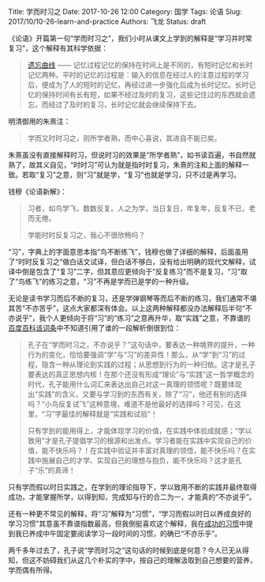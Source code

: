 Title: 学而时习之
Date: 2017-10-26 12:00
Category: 国学
Tags: 论语
Slug: 2017/10/10-26-learn-and-practice
Authors: 飞龙
Status: draft

《论语》开篇第一句“学而时习之”，我们小时从课文上学到的解释是“学习并时常复习”，这个解释有其科学依据：

> [遗忘曲线](https://zh.wikipedia.org/wiki/%E9%81%97%E5%BF%98%E6%9B%B2%E7%BA%BF) —— 记忆过程记忆的保持在时间上是不同的，有短时记忆和长时记忆两种。平时的记忆的过程是：输入的信息在经过人的注意过程的学习后，便成为了人的短时的记忆，再经过进一步强化后成为长时记忆。长时记忆的保持时间有长有短，如果不经过及时的复习，这些记住过的东西就会遗忘，而经过了及时的复习，长时记忆就会继续保持下去。

明清御用的朱熹注：

> 学而又时时习之，则所学者熟，而中心喜说，其进自不能已矣。

朱熹虽没有直接解释时习，但说时习的效果是“所学者熟”，如书读百遍，书自然就熟了，故其义自见，“时时习”可认为就是指时时复习，朱熹的注和上面的解释一致。若取“复习”之意，则“习”就是学，“复习”也就是学习，只不过是再学习。

钱穆《论语新解》：

> 习者，如鸟学飞，数数反复。人之为学，当日复日，年复年，反复不已，老而无倦。
> 
> 学能时时反复习之，我心不很欣畅吗？

“习”，字典上的字面意思本指“鸟不断练飞”，钱穆也做了详细的解释，后面虽用了“时时反复习之”做白话文试译，但白话不够白，没有给出明确的现代文解释，试译中倒是包含了“复习”二字，但其意应更倾向于“反复练习”而不是复习，“习”取了“鸟练飞”的练习之意，“习”不再是学而已是学的一种升级。

无论是读书学习而后不断的复习，还是学弹钢琴等而后不断的练习，我们通常不堪其苦“不亦苦乎”，这点大家都深有体会。以上这两种解释都没办法解释后半句“不亦说乎”，我个人更倾向于将“习”的“练习”之意再升华，取“实践”之意，不靠谱的[百度百科该词条](https://baike.baidu.com/item/%E5%AD%A6%E8%80%8C%E6%97%B6%E4%B9%A0%E4%B9%8B%EF%BC%8C%E4%B8%8D%E4%BA%A6%E8%AF%B4%E4%B9%8E)中不知道引用了谁的一段解析倒很到位：

> 孔子在“学而时习之，不亦说乎？”这句话中，要表达一种境界的提升，一种行为的变化，恰恰要强调“学”与“习”的差异性！那么，从“学”到“习”的过程，隐含一种从理论到实践的过程；从思想到行为的一种归依。这才是孔子要表达的真正思想内核！在那个还没有形成“理论”与“实践”这一哲学概念的时代，孔子能用什么词汇来表达出自己对这一真理的领悟呢？既要体现出“实践”的含义，又要与学习到的东西有关，除了“习”，他还有别的选择吗？“小鸟反复试飞”这种意境，难道不是他最好的选择吗？可见，在这里，“习”字最佳的解释就是“实践和试验”！
> 
> 只有学到的能用得上，才能体现学习的价值，在实践中体验成就感；“学以致用”才是孔子提倡学习的根源和出发点。学习者能在实践中实现自己的价值，能不快乐吗？！在实践中验证并丰富对真理的领悟，能不快乐吗？在实践中施展自己的才学、实现自己的理想与抱负，能不快乐吗？这才是孔子“乐”的真谛！

只有学而假以时日实践之，在学到的理论指导下，学以致用不断的实践并最终取得成功，才能掌握所学，以得到知，完成知与行的合二为一，才能真的“不亦说乎”。

还有一种更不常见的解释，将“习”解释为“习惯”，“学习而假以时日以养成良好的学习习惯”其意虽不靠谱指数最高，但我倒挺喜欢这个解释，我在[成功的习惯](/2017/09/09-11-good-habit)中提到我已养成中午固定要阅读学习一段时间的习惯，的确已“不亦乐乎”。

两千多年过去了，孔子说“学而时习之”这句话的时候到底是何意？今人已无从得知，但这不妨碍我们从这几个朴实的字中，按自己的理解汲取到自己想要的营养，学而偶有所得。
